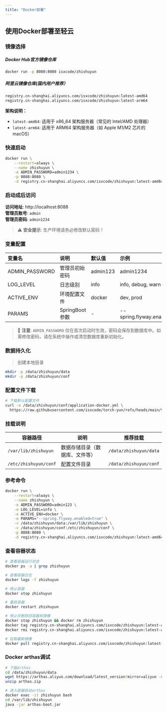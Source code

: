 ```yaml
---
title: "Docker部署"
---
```


## 使用Docker部署至轻云

### 镜像选择

##### Docker Hub官方镜像仓库

```bash
docker run -p 8080:8080 isxcode/zhishuyun
```

##### 阿里云镜像仓库(国内用户推荐）

```bash
registry.cn-shanghai.aliyuncs.com/isxcode/zhishuyun:latest-amd64
registry.cn-shanghai.aliyuncs.com/isxcode/zhishuyun:latest-arm64
```

**架构说明：**

- `latest-amd64`: 适用于 x86_64 架构服务器（常见的 Intel/AMD 处理器）
- `latest-arm64`: 适用于 ARM64 架构服务器（如 Apple M1/M2 芯片的 macOS）

### 快速启动

```bash
docker run \
    --restart=always \
    --name zhishuyun \
    -e ADMIN_PASSWORD=admin1234 \
    -p 8088:8080 \
    -d registry.cn-shanghai.aliyuncs.com/isxcode/zhishuyun:latest-amd64
```

### 启动成后访问

**访问地址**: http://localhost:8088  
**管理员账号**: `admin`  
**管理员密码**: `admin1234`

> ⚠️ **安全提示**: 生产环境请务必修改默认密码！

### 变量配置

| 变量名            | 说明           | 默认值      | 示例                           |
|:---------------|:-------------|:---------|:-----------------------------|
| ADMIN_PASSWORD | 管理员初始密码      | admin123 | admin1234                    |
| LOG_LEVEL      | 日志级别         | info     | info, debug, warn            |
| ACTIVE_ENV     | 环境配置文件       | docker   | dev, prod                    |
| PARAMS         | SpringBoot参数 | -        | --spring.flyway.enabled=true |

> 📝 **注意**: `ADMIN_PASSWORD` 仅在首次启动时生效，密码会保存到数据库中。如需修改密码，请在系统中操作或清空数据库重新初始化。

### 数据持久化

> 创建本地目录

```bash
mkdir -p /data/zhishuyun/data
mkdir -p /data/zhishuyun/conf
```

### 配置文件下载

```bash
# 下载默认配置文件
curl -o /data/zhishuyun/conf/application-docker.yml \
  https://raw.githubusercontent.com/isxcode/torch-yun/refs/heads/main/torch-yun-backend/torch-yun-main/src/main/resources/application-docker.yml
```

### 挂载说明

| 容器路径                   | 说明              | 推荐挂载                    |
|------------------------|-----------------|-------------------------|
| `/var/lib/zhishuyun`  | 数据存储目录（数据库、文件等） | `/data/zhishuyun/data` |
| `/etc/zhishuyun/conf` | 配置文件目录          | `/data/zhishuyun/conf` |

### 参考命令

```bash
docker run \
    --restart=always \
    --name zhishuyun \
    -e ADMIN_PASSWORD=admin123 \
    -e LOG_LEVEL=info \
    -e ACTIVE_ENV=docker \
    -e PARAMS="--spring.flyway.enabled=true" \
    -v /data/zhishuyun/data:/var/lib/zhishuyun \
    -v /data/zhishuyun/conf:/etc/zhishuyun/conf \
    -p 8088:8080 \
    -d registry.cn-shanghai.aliyuncs.com/isxcode/zhishuyun:latest-amd64
```

### 查看容器状态

```bash
# 查看容器运行状态
docker ps -a | grep zhishuyun

# 查看容器日志
docker logs -f zhishuyun

# 停止容器
docker stop zhishuyun

# 重启容器
docker restart zhishuyun

# 停止并删除旧容器和镜像
docker stop zhishuyun && docker rm zhishuyun
docker tag registry.cn-shanghai.aliyuncs.com/isxcode/zhishuyun:latest-amd64 registry.cn-shanghai.aliyuncs.com/isxcode/zhishuyun:latest-amd64-bak-20250728 
docker rmi registry.cn-shanghai.aliyuncs.com/isxcode/zhishuyun:latest-amd64

# 拉取最新镜像
docker pull registry.cn-shanghai.aliyuncs.com/isxcode/zhishuyun:latest-amd64
```

### Docker arthas调试

```bash
# 下载arthas
cd /data/zhishuyun/data
wget https://arthas.aliyun.com/download/latest_version?mirror=aliyun -O arthas.zip
unzip arthas.zip

# 进入容器启动arthas
docker exec -it zhishuyun bash
cd /var/lib/zhishuyun
java -jar arthas-boot.jar
```